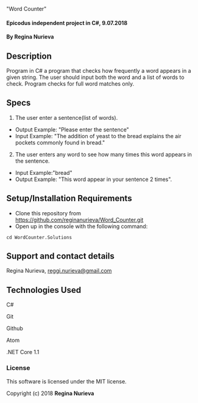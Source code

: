 "Word Counter"

#### Epicodus independent project in C#, 9.07.2018

#### By Regina Nurieva

## Description

Program in C# a program that checks how frequently a word appears in a given string. The user should input both the word and a list of words to check. Program checks for full word matches only.

## Specs
1. The user enter a sentence(list of words).
  * Output Example: "Please enter the sentence"
  * Input Example: "The addition of yeast to the bread explains the air pockets commonly found in bread."
2. The user enters any word to see how many times this word appears in the sentence.
  * Input Example:"bread"
  * Output Example: "This word appear in your sentence 2 times".

## Setup/Installation Requirements

* Clone this repository from https://github.com/reginanurieva/Word_Counter.git
* Open up in the console with the following command:
```
cd WordCounter.Solutions
```

## Support and contact details

Regina Nurieva, reggi.nurieva@gmail.com

## Technologies Used

C#

Git

Github

Atom

.NET Core 1.1

### License

This software is licensed under the MIT license.

Copyright (c) 2018 **Regina Nurieva**
